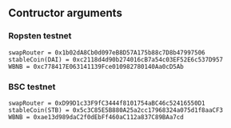 ## Contructor arguments


### Ropsten testnet

    swapRouter = 0x1b02dA8Cb0d097eB8D57A175b88c7D8b47997506
    stableCoin(DAI) = 0xc2118d4d90b274016cB7a54c03EF52E6c537D957
    WBNB = 0xc778417E063141139Fce010982780140Aa0cD5Ab



### BSC testnet

	swapRouter = 0xD99D1c33F9fC3444f8101754aBC46c52416550D1
	stableCoin(STB) = 0x5c3C85E5B880A25a2cc17968324a075d1f8aaCF3
	WBNB = 0xae13d989daC2f0dEbFf460aC112a837C89BAa7cd
	
	



